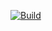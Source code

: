 [![Build](https://github.com/bradselph/sbchecker/actions/workflows/build_binaries.yaml/badge.svg)](https://github.com/bradselph/sbchecker/actions/workflows/build_binaries.yaml)

